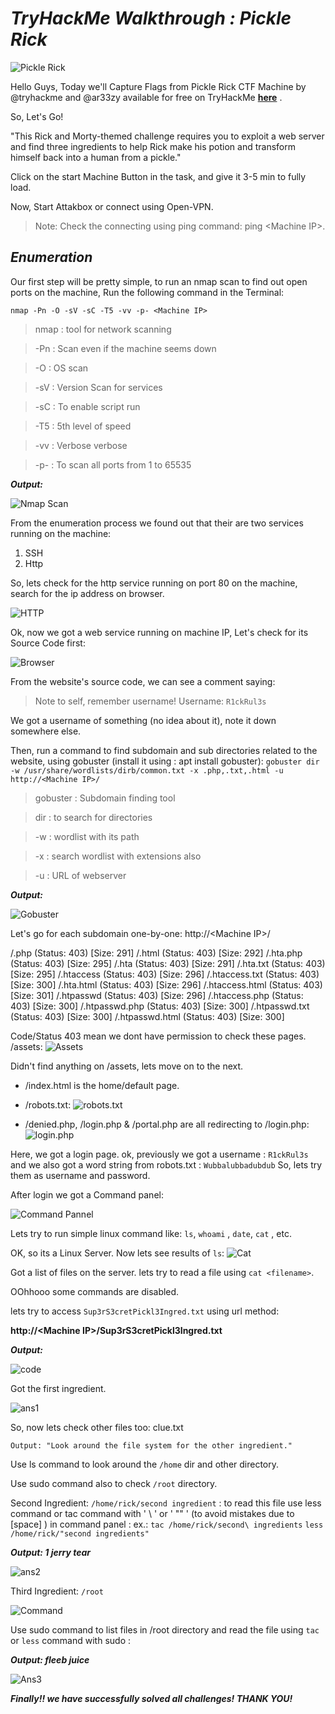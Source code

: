 #  ***TryHackMe Walkthrough : Pickle Rick***

![Pickle Rick](https://github.com/Hk-Hacker-Harsh/TryHackMe/blob/Root/Pickle-Rick/IMG/1.png?raw=true "TryHAckMe Pickle Rick Link")

Hello Guys, Today we'll Capture Flags from Pickle Rick CTF Machine by @tryhackme and @ar33zy available for free on TryHackMe **[here](https://tryhackme.com/room/picklerick)** .

So, Let's Go!

"This Rick and Morty-themed challenge requires you to exploit a web server and find three ingredients to help Rick make his potion and transform himself back into a human from a pickle."

Click on the start Machine Button in the task, and give it 3-5 min to fully load.

Now, Start Attakbox or connect using Open-VPN.

> Note: Check the connecting using ping command: ping <Machine IP\>.



## ***Enumeration***

Our first step will be pretty simple, to run an nmap scan to find out open ports on the machine, Run the following command in the Terminal:

`nmap -Pn -O -sV -sC -T5 -vv -p- <Machine IP>`

> nmap : tool for network scanning

> -Pn : Scan even if the machine seems down

> -O : OS scan

> -sV : Version Scan for services

> -sC : To enable script run

> -T5 : 5th level of speed

> -vv : Verbose verbose

> -p- : To scan all ports from 1 to 65535




***Output:***

![Nmap Scan](https://github.com/Hk-Hacker-Harsh/TryHackMe/blob/Root/Pickle-Rick/IMG/2.png?raw=true)

From the enumeration process we found out that their are two services running on the machine:
  1. SSH
  2. Http


So, lets check for the http service running on port 80 on the machine, search for the ip address on browser.

![HTTP](https://github.com/Hk-Hacker-Harsh/TryHackMe/blob/Root/Pickle-Rick/IMG/3.png?raw=true)


Ok, now we got a web service running on machine IP, Let's check for its Source Code first:

![Browser](https://github.com/Hk-Hacker-Harsh/TryHackMe/blob/Root/Pickle-Rick/IMG/4.png?raw=true)


From the website's source code, we can see a comment saying:
> Note to self, remember username!    Username: `R1ckRul3s`


We got a username of something (no idea about it), note it down somewhere else.

Then, run a command to find subdomain and sub directories related to the website, using gobuster (install it using : apt install gobuster):
`gobuster dir -w /usr/share/wordlists/dirb/common.txt -x .php,.txt,.html -u http://<Machine IP>/`

> gobuster : Subdomain finding tool

> dir : to search for directories

> -w <path> : wordlist with its path

> -x <extensions> : search wordlist with extensions also

> -u : URL of webserver


***Output:***

![Gobuster](https://github.com/Hk-Hacker-Harsh/TryHackMe/blob/Root/Pickle-Rick/IMG/5.png?raw=true)


Let's go for each subdomain one-by-one: http://<Machine IP\>/<Subdomain>

  /.php                 (Status: 403) [Size: 291]
  /.html                (Status: 403) [Size: 292]
  /.hta.php             (Status: 403) [Size: 295]
  /.hta                 (Status: 403) [Size: 291]
  /.hta.txt             (Status: 403) [Size: 295]
  /.htaccess            (Status: 403) [Size: 296]
  /.htaccess.txt        (Status: 403) [Size: 300]
  /.hta.html            (Status: 403) [Size: 296]
  /.htaccess.html       (Status: 403) [Size: 301]
  /.htpasswd            (Status: 403) [Size: 296]
  /.htaccess.php        (Status: 403) [Size: 300]
  /.htpasswd.php        (Status: 403) [Size: 300]
  /.htpasswd.txt        (Status: 403) [Size: 300]
  /.htpasswd.html       (Status: 403) [Size: 300]


Code/Status 403 mean we dont have permission to check these pages.
  /assets: 
  ![Assets](https://github.com/Hk-Hacker-Harsh/TryHackMe/blob/Root/Pickle-Rick/IMG/6.png?raw=true)

Didn't find anything on /assets, lets move on to the next.
* /index.html is the home/default page.
* /robots.txt:
      ![robots.txt](https://github.com/Hk-Hacker-Harsh/TryHackMe/blob/Root/Pickle-Rick/IMG/8.png?raw=true)

* /denied.php, /login.php & /portal.php are all redirecting to /login.php:
      ![login.php](https://github.com/Hk-Hacker-Harsh/TryHackMe/blob/Root/Pickle-Rick/IMG/7.png?raw=true)


Here, we got a login page.
ok, previously we got a username  : `R1ckRul3s`
and we also got a word string from robots.txt : `Wubbalubbadubdub`
So, lets try them as username and password.


After login we got a Command panel:

![Command Pannel](https://github.com/Hk-Hacker-Harsh/TryHackMe/blob/Root/Pickle-Rick/IMG/9.png?raw=true)


Lets try to run simple linux command like: `ls`, `whoami` , `date`, `cat` , etc.

 

OK, so its a Linux Server. Now lets see results of `ls`:
![Cat](https://github.com/Hk-Hacker-Harsh/TryHackMe/blob/Root/Pickle-Rick/IMG/10.png?raw=true)


Got a list of files on the server. lets try to read a file using `cat <filename>`.

OOhhooo  some commands are disabled.

lets try to access `Sup3rS3cretPickl3Ingred.txt` using url method:

**http://<Machine IP\>/Sup3rS3cretPickl3Ingred.txt**


***Output:***

![code](https://github.com/Hk-Hacker-Harsh/TryHackMe/blob/Root/Pickle-Rick/IMG/11.png?raw=true)


Got the first ingredient.

![ans1](https://github.com/Hk-Hacker-Harsh/TryHackMe/blob/Root/Pickle-Rick/IMG/12.png?raw=true)


So, now lets check other files too: clue.txt

`Output: "Look around the file system for the other ingredient."`

Use ls command to look around the `/home` dir and other directory.

Use sudo command also to check `/root` directory.


Second Ingredient: `/home/rick/second ingredient` : to read this file use less command or tac command with ' \ '  or  ' "" ' \(to avoid mistakes due to \[space\] \) in command panel :
        ex.: `tac /home/rick/second\ ingredients`
              `less /home/rick/"second ingredients"`

***Output: 1 jerry tear***

![ans2](https://github.com/Hk-Hacker-Harsh/TryHackMe/blob/Root/Pickle-Rick/IMG/13.png?raw=true)


Third Ingredient: `/root`

![Command](https://github.com/Hk-Hacker-Harsh/TryHackMe/blob/Root/Pickle-Rick/IMG/14.png?raw=true)


Use sudo command to list files in /root directory and read the file using `tac` or `less` command with sudo :

***Output: fleeb juice***

![Ans3](https://github.com/Hk-Hacker-Harsh/TryHackMe/blob/Root/Pickle-Rick/IMG/15.png?raw=true)


***Finally!! we have successfully solved all challenges!
THANK YOU!***
